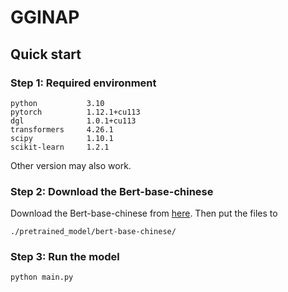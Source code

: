 # GGINAP
## Quick start
### Step 1: Required environment
```
python           3.10
pytorch          1.12.1+cu113
dgl              1.0.1+cu113
transformers     4.26.1
scipy            1.10.1
scikit-learn     1.2.1
```
Other version may also work.
### Step 2: Download the Bert-base-chinese
Download the Bert-base-chinese from [here](https://huggingface.co/bert-base-chinese). Then put the files to
```
./pretrained_model/bert-base-chinese/
```

### Step 3: Run the model
```
python main.py
```
